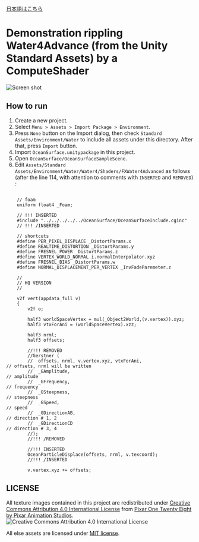 [日本語はこちら](http://qiita.com/but80/items/eed81a89ff23ee629bdd)

# Demonstration rippling Water4Advance (from the Unity Standard Assets) by a ComputeShader

![Screen shot](https://qiita-image-store.s3.amazonaws.com/0/34010/75a58e12-8e61-84be-2263-a893db8ccdff.png)

## How to run

1. Create a new project.
2. Select ``Menu > Assets > Import Package > Environment``.
3. Press ``None`` button on the Import dialog, then check ``Standard Assets/Environment/Water`` to include all assets under this directory. After that, press ``Import`` button.
4. Import ``OceanSurface.unitypackage`` in this project.
5. Open ``OceanSurface/OceanSurfaceSampleScene``.
6. Edit ``Assets/Standard Assets/Environment/Water/Water4/Shaders/FXWater4Advanced`` as follows (after the line 114, with attention to comments with ``INSERTED`` and ``REMOVED``) :


```c:FXWater4Advanced.shader
	
	// foam
	uniform float4 _Foam;
	
	// !!! INSERTED
	#include "../../../../../OceanSurface/OceanSurfaceInclude.cginc"
	// !!! /INSERTED
	
	// shortcuts
	#define PER_PIXEL_DISPLACE _DistortParams.x
	#define REALTIME_DISTORTION _DistortParams.y
	#define FRESNEL_POWER _DistortParams.z
	#define VERTEX_WORLD_NORMAL i.normalInterpolator.xyz
	#define FRESNEL_BIAS _DistortParams.w
	#define NORMAL_DISPLACEMENT_PER_VERTEX _InvFadeParemeter.z
	
	//
	// HQ VERSION
	//
	
	v2f vert(appdata_full v)
	{
		v2f o;
				
		half3 worldSpaceVertex = mul(_Object2World,(v.vertex)).xyz;
		half3 vtxForAni = (worldSpaceVertex).xzz;

		half3 nrml;
		half3 offsets;
		
		//!!! REMOVED
		//Gerstner (
		//	offsets, nrml, v.vertex.xyz, vtxForAni,						// offsets, nrml will be written
		//	_GAmplitude,												// amplitude
		//	_GFrequency,												// frequency
		//	_GSteepness,												// steepness
		//	_GSpeed,													// speed
		//	_GDirectionAB,												// direction # 1, 2
		//	_GDirectionCD												// direction # 3, 4
		//);
		//!!! /REMOVED
		
		//!!! INSERTED
		OceanParticleDisplace(offsets, nrml, v.texcoord);
		//!!! /INSERTED
		
		v.vertex.xyz += offsets;
```


## LICENSE

All texture images contained in this project are redistributed under [Creative Commons Attribution 4.0 International License](http://creativecommons.org/licenses/by/4.0/) from [Pixar One Twenty Eight by Pixar Animation Studios](https://community.renderman.pixar.com/article/114/library-pixar-one-twenty-eight.html).
![Creative Commons Attribution 4.0 International License](https://licensebuttons.net/l/by/4.0/88x31.png)

All else assets are licensed under [MIT license](http://opensource.org/licenses/MIT).
